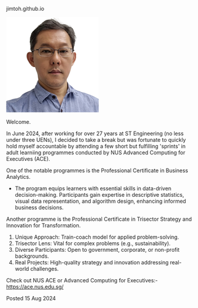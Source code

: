 jimtoh.github.io

![alt text](head-S.png)

Welcome.

In June 2024, after working for over 27 years at ST Engineering (no less under three UENs), I decided to take a break but was fortunate to quickly hold myself accountable by attending a few short but fulfilling 'sprints' in adult learniing programmes conducted by NUS Advanced Computing for Executives (ACE).

One of the notable programmes is the Professional Certificate in Business Analytics.

- The program equips learners with essential skills in data-driven decision-making. Participants gain expertise in descriptive statistics, visual data representation, and algorithm design, enhancing informed business decisions.

Another programme is the Professional Certificate in Trisector Strategy and Innovation for Transformation.

1. Unique Approach: Train-coach model for applied problem-solving.
2. Trisector Lens: Vital for complex problems (e.g., sustainability).
3. Diverse Participants: Open to government, corporate, or non-profit backgrounds.
4. Real Projects: High-quality strategy and innovation addressing real-world challenges.
   
Check out NUS ACE or Advanced Computing for Executives:- https://ace.nus.edu.sg/

Posted 15 Aug 2024
